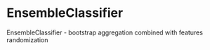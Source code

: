 # EnsembleClassifier

EnsembleClassifier - bootstrap aggregation combined with features randomization